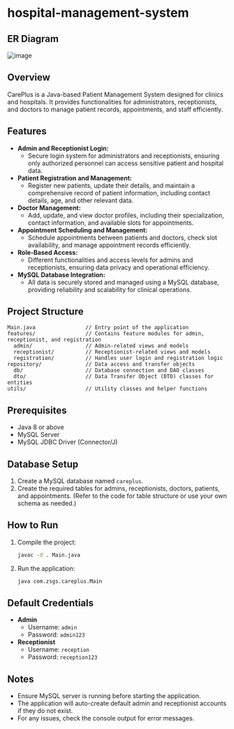 # hospital-management-system

## ER Diagram
![image](https://github.com/user-attachments/assets/a7124e00-c7b7-4e91-8145-a6715d4780e0)



## Overview
CarePlus is a Java-based Patient Management System designed for clinics and hospitals. It provides functionalities for administrators, receptionists, and doctors to manage patient records, appointments, and staff efficiently.

## Features
- **Admin and Receptionist Login:**
  - Secure login system for administrators and receptionists, ensuring only authorized personnel can access sensitive patient and hospital data.
- **Patient Registration and Management:**
  - Register new patients, update their details, and maintain a comprehensive record of patient information, including contact details, age, and other relevant data.
- **Doctor Management:**
  - Add, update, and view doctor profiles, including their specialization, contact information, and available slots for appointments.
- **Appointment Scheduling and Management:**
  - Schedule appointments between patients and doctors, check slot availability, and manage appointment records efficiently.
- **Role-Based Access:**
  - Different functionalities and access levels for admins and receptionists, ensuring data privacy and operational efficiency.
- **MySQL Database Integration:**
  - All data is securely stored and managed using a MySQL database, providing reliability and scalability for clinical operations.

## Project Structure
```
Main.java                // Entry point of the application
features/                // Contains feature modules for admin, receptionist, and registration
  admin/                 // Admin-related views and models
  receptionist/          // Receptionist-related views and models
  registration/          // Handles user login and registration logic
repository/              // Data access and transfer objects
  db/                    // Database connection and DAO classes
  dto/                   // Data Transfer Object (DTO) classes for entities
utils/                   // Utility classes and helper functions
```

## Prerequisites
- Java 8 or above
- MySQL Server
- MySQL JDBC Driver (Connector/J)

## Database Setup
1. Create a MySQL database named `careplus`.
2. Create the required tables for admins, receptionists, doctors, patients, and appointments. (Refer to the code for table structure or use your own schema as needed.)

## How to Run
1. Compile the project:
   ```sh
   javac -d . Main.java
   ```
2. Run the application:
   ```sh
   java com.zsgs.careplus.Main
   ```

## Default Credentials
- **Admin**
  - Username: `admin`
  - Password: `admin123`
- **Receptionist**
  - Username: `reception`
  - Password: `reception123`

## Notes
- Ensure MySQL server is running before starting the application.
- The application will auto-create default admin and receptionist accounts if they do not exist.
- For any issues, check the console output for error messages.
